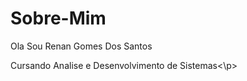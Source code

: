 # Sobre-Mim
<p>Ola Sou Renan Gomes Dos Santos</p>
<p>Cursando Analise e Desenvolvimento de Sistemas<\p>
